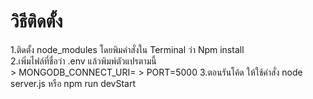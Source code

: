 # วิธีติดตั้ง

1.ติดตั้ง node_modules โดยพิมคำสั่งใน Terminal ว่า Npm install<br>
2.เพิ่มไฟล์ที่ชื่อว่า .env แล้วพิมพ์ตัวแปรตามนี้<br>
    > MONGODB_CONNECT_URI=
    > PORT=5000
3.ตอนรันโค้ด ให้ใช้คำสั่ง node server.js หรือ npm run devStart